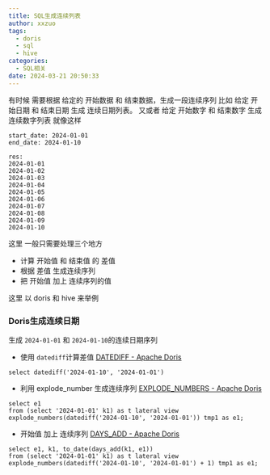 ```yaml
---
title: SQL生成连续列表
author: xxzuo
tags:
  - doris
  - sql
  - hive
categories:
  - SQL相关
date: 2024-03-21 20:50:33
---
```

有时候 需要根据 给定的  开始数据 和 结束数据，生成一段连续序列
比如 给定 开始日期 和 结束日期 生成 连续日期列表。
又或者 给定 开始数字 和 结束数字 生成连续数字列表
就像这样
```
start_date: 2024-01-01
end_date: 2024-01-10

res:
2024-01-01
2024-01-02
2024-01-03
2024-01-04
2024-01-05
2024-01-06
2024-01-07
2024-01-08
2024-01-09
2024-01-10
```

这里 一般只需要处理三个地方
- 计算 开始值 和 结束值 的 差值
- 根据 差值 生成连续序列
- 把 开始值 加上 连续序列的值

这里 以 doris 和 hive 来举例
### Doris生成连续日期

生成 `2024-01-01` 和 `2024-01-10`的连续日期序列

- 使用 `datediff`计算差值
[DATEDIFF - Apache Doris](https://doris.apache.org/zh-CN/docs/sql-manual/sql-functions/date-time-functions/datediff/)
```
select datediff('2024-01-10', '2024-01-01')
```

- 利用 explode_number 生成连续序列
[EXPLODE_NUMBERS - Apache Doris](https://doris.apache.org/zh-CN/docs/sql-manual/sql-functions/table-functions/explode-numbers/)
```
select e1
from (select '2024-01-01' k1) as t lateral view explode_numbers(datediff('2024-01-10', '2024-01-01')) tmp1 as e1;
```

- 开始值 加上 连续序列
[DAYS_ADD - Apache Doris](https://doris.apache.org/zh-CN/docs/sql-manual/sql-functions/date-time-functions/days-add/)
```
select e1, k1, to_date(days_add(k1, e1))  
from (select '2024-01-01' k1) as t lateral view explode_numbers(datediff('2024-01-10', '2024-01-01') + 1) tmp1 as e1;
```



